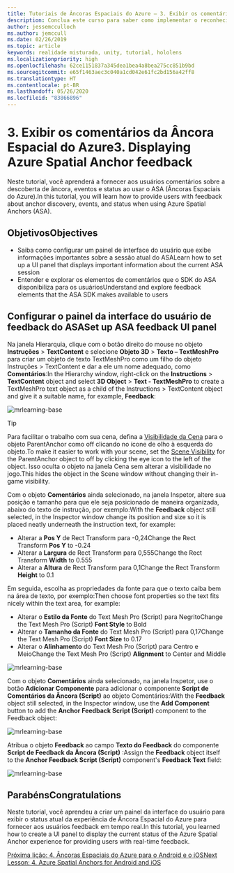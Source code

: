 ```yaml
---
title: Tutoriais de Âncoras Espaciais do Azure – 3. Exibir os comentários da Âncora Espacial do Azure
description: Conclua este curso para saber como implementar o reconhecimento facial do Azure em um aplicativo de realidade misturada.
author: jessemcculloch
ms.author: jemccull
ms.date: 02/26/2019
ms.topic: article
keywords: realidade misturada, unity, tutorial, hololens
ms.localizationpriority: high
ms.openlocfilehash: 62ce1151837a345dea1bea4a8bea275cc851b9bd
ms.sourcegitcommit: e65f1463aec3c040a1cd042e61fc2bd156a42ff8
ms.translationtype: HT
ms.contentlocale: pt-BR
ms.lasthandoff: 05/26/2020
ms.locfileid: "83866896"
---
```

# <a name="3-displaying-azure-spatial-anchor-feedback"></a><span data-ttu-id="67499-105">3. Exibir os comentários da Âncora Espacial do Azure</span><span class="sxs-lookup"><span data-stu-id="67499-105">3. Displaying Azure Spatial Anchor feedback</span></span>

<span data-ttu-id="67499-106">Neste tutorial, você aprenderá a fornecer aos usuários comentários sobre a descoberta de âncora, eventos e status ao usar o ASA (Âncoras Espaciais do Azure).</span><span class="sxs-lookup"><span data-stu-id="67499-106">In this tutorial, you will learn how to provide users with feedback about anchor discovery, events, and status when using Azure Spatial Anchors (ASA).</span></span>

## <a name="objectives"></a><span data-ttu-id="67499-107">Objetivos</span><span class="sxs-lookup"><span data-stu-id="67499-107">Objectives</span></span>

* <span data-ttu-id="67499-108">Saiba como configurar um painel de interface do usuário que exibe informações importantes sobre a sessão atual do ASA</span><span class="sxs-lookup"><span data-stu-id="67499-108">Learn how to set up a UI panel that displays important information about the current ASA session</span></span>
* <span data-ttu-id="67499-109">Entender e explorar os elementos de comentários que o SDK do ASA disponibiliza para os usuários</span><span class="sxs-lookup"><span data-stu-id="67499-109">Understand and explore feedback elements that the ASA SDK makes available to users</span></span>

## <a name="set-up-asa-feedback-ui-panel"></a><span data-ttu-id="67499-110">Configurar o painel da interface do usuário de feedback do ASA</span><span class="sxs-lookup"><span data-stu-id="67499-110">Set up ASA feedback UI panel</span></span>

<span data-ttu-id="67499-111">Na janela Hierarquia, clique com o botão direito do mouse no objeto **Instruções** > **TextContent** e selecione **Objeto 3D** > **Texto – TextMeshPro** para criar um objeto de texto TextMeshPro como um filho do objeto Instruções > TextContent e dar a ele um nome adequado, como **Comentários**:</span><span class="sxs-lookup"><span data-stu-id="67499-111">In the Hierarchy window, right-click on the **Instructions** > **TextContent** object and select **3D Object** > **Text - TextMeshPro** to create a TextMeshPro text object as a child of the Instructions > TextContent object and give it a suitable name, for example, **Feedback**:</span></span>

![mrlearning-base](images/mrlearning-asa/tutorial3-section1-step1-1.png)

> [!TIP]
> <span data-ttu-id="67499-113">Para facilitar o trabalho com sua cena, defina a <a href="https://docs.unity3d.com/Manual/SceneVisibility.html" target="_blank">Visibilidade da Cena</a> para o objeto ParentAnchor como off clicando no ícone de olho à esquerda do objeto.</span><span class="sxs-lookup"><span data-stu-id="67499-113">To make it easier to work with your scene, set the  <a href="https://docs.unity3d.com/Manual/SceneVisibility.html" target="_blank">Scene Visibility</a> for the ParentAnchor object to off by clicking the eye icon to the left of the object.</span></span> <span data-ttu-id="67499-114">Isso oculta o objeto na janela Cena sem alterar a visibilidade no jogo.</span><span class="sxs-lookup"><span data-stu-id="67499-114">This hides the object in the Scene window without changing their in-game visibility.</span></span>

<span data-ttu-id="67499-115">Com o objeto **Comentários** ainda selecionado, na janela Inspetor, altere sua posição e tamanho para que ele seja posicionado de maneira organizada, abaixo do texto de instrução, por exemplo:</span><span class="sxs-lookup"><span data-stu-id="67499-115">With the **Feedback** object still selected, in the Inspector window change its position and size so it is placed neatly underneath the instruction text, for example:</span></span>

* <span data-ttu-id="67499-116">Alterar a **Pos Y** de Rect Transform para -0,24</span><span class="sxs-lookup"><span data-stu-id="67499-116">Change the Rect Transform **Pos Y** to -0.24</span></span>
* <span data-ttu-id="67499-117">Alterar a **Largura** de Rect Transform para 0,555</span><span class="sxs-lookup"><span data-stu-id="67499-117">Change the Rect Transform **Width** to 0.555</span></span>
* <span data-ttu-id="67499-118">Alterar a **Altura** de Rect Transform para 0,1</span><span class="sxs-lookup"><span data-stu-id="67499-118">Change the Rect Transform **Height** to 0.1</span></span>

<span data-ttu-id="67499-119">Em seguida, escolha as propriedades da fonte para que o texto caiba bem na área de texto, por exemplo:</span><span class="sxs-lookup"><span data-stu-id="67499-119">Then choose font properties so the text fits nicely within the text area, for example:</span></span>

* <span data-ttu-id="67499-120">Alterar o **Estilo da Fonte** do Text Mesh Pro (Script) para Negrito</span><span class="sxs-lookup"><span data-stu-id="67499-120">Change the Text Mesh Pro (Script) **Font Style** to Bold</span></span>
* <span data-ttu-id="67499-121">Alterar o **Tamanho da Fonte** do Text Mesh Pro (Script) para 0,17</span><span class="sxs-lookup"><span data-stu-id="67499-121">Change the Text Mesh Pro (Script) **Font Size** to 0.17</span></span>
* <span data-ttu-id="67499-122">Alterar o **Alinhamento** do Text Mesh Pro (Script) para Centro e Meio</span><span class="sxs-lookup"><span data-stu-id="67499-122">Change the Text Mesh Pro (Script) **Alignment** to Center and Middle</span></span>

![mrlearning-base](images/mrlearning-asa/tutorial3-section1-step1-2.png)

<span data-ttu-id="67499-124">Com o objeto **Comentários** ainda selecionado, na janela Inspetor, use o botão **Adicionar Componente** para adicionar o componente **Script de Comentários da Âncora (Script)** ao objeto Comentários:</span><span class="sxs-lookup"><span data-stu-id="67499-124">With the **Feedback** object still selected, in the Inspector window, use the **Add Component** button to add the **Anchor Feedback Script (Script)** component to the Feedback object:</span></span>

![mrlearning-base](images/mrlearning-asa/tutorial3-section1-step1-3.png)

<span data-ttu-id="67499-126">Atribua o objeto **Feedback** ao campo **Texto do Feedback** do componente **Script de Feedback da Âncora (Script)** :</span><span class="sxs-lookup"><span data-stu-id="67499-126">Assign the **Feedback** object itself to the **Anchor Feedback Script (Script)** component's **Feedback Text** field:</span></span>

![mrlearning-base](images/mrlearning-asa/tutorial3-section1-step1-4.png)

## <a name="congratulations"></a><span data-ttu-id="67499-128">Parabéns</span><span class="sxs-lookup"><span data-stu-id="67499-128">Congratulations</span></span>

<span data-ttu-id="67499-129">Neste tutorial, você aprendeu a criar um painel da interface do usuário para exibir o status atual da experiência de Âncora Espacial do Azure para fornecer aos usuários feedback em tempo real.</span><span class="sxs-lookup"><span data-stu-id="67499-129">In this tutorial, you learned how to create a UI panel to display the current status of the Azure Spatial Anchor experience for providing users with real-time feedback.</span></span>

[<span data-ttu-id="67499-130">Próxima lição: 4. Âncoras Espaciais do Azure para o Android e o iOS</span><span class="sxs-lookup"><span data-stu-id="67499-130">Next Lesson: 4. Azure Spatial Anchors for Android and iOS</span></span>](mrlearning-asa-ch4.md)
